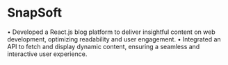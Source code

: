 # SnapSoft
• Developed a React.js blog platform to deliver insightful content on web development, optimizing readability and user engagement.
• Integrated an API to fetch and display dynamic content, ensuring a seamless and interactive user experience.
